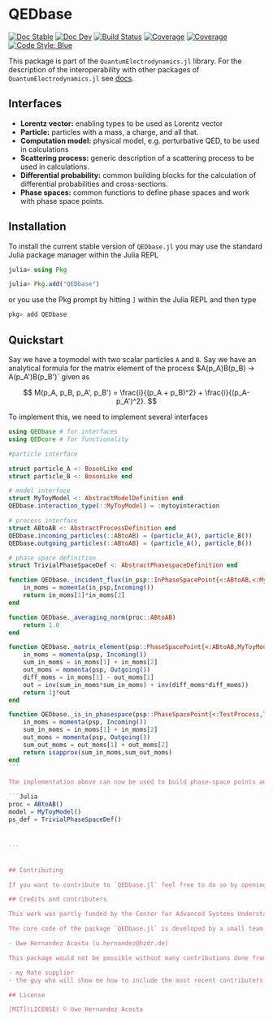 # QEDbase

[![Doc Stable](https://img.shields.io/badge/docs-stable-blue.svg)](https://qedjl-project.github.io/QEDbase.jl/stable)
[![Doc Dev](https://img.shields.io/badge/docs-dev-blue.svg)](https://qedjl-project.github.io/QEDbase.jl/dev)
[![Build Status](https://gitlab.hzdr.de/qedjl/QEDbase.jl/badges/main/pipeline.svg)](https://gitlab.hzdr.de/qedjl/QEDbase.jl/pipelines)
[![Coverage](https://gitlab.hzdr.de/qedjl/QEDbase.jl/badges/main/coverage.svg)](https://gitlab.hzdr.de/qedjl/QEDbase.jl/commits/main)
[![Coverage](https://codecov.io/gh/qedjl/QEDbase.jl/branch/main/graph/badge.svg)](https://codecov.io/gh/qedjl/QEDbase.jl)
[![Code Style: Blue](https://img.shields.io/badge/code%20style-blue-4495d1.svg)](https://github.com/invenia/BlueStyle)

This package is part of the `QuantumElectrodynamics.jl` library. For the description of the interoperability with other packages of `QuantumElectrodynamics.jl` see [docs](https://qedjl-project.github.io/QuantumElectrodynamics.jl/dev/).

## Interfaces

- **Lorentz vector:** enabling types to be used as Lorentz vector
- **Particle:** particles with a mass, a charge, and all that.
- **Computation model:** physical model, e.g. perturbative QED, to be used in
  calculations
- **Scattering process:** generic description of a scattering process to be used in
  calculations.
- **Differential probability:** common building blocks for the calculation of differential probabilities and
  cross-sections.
- **Phase spaces:** common functions to define phase spaces and work with phase space points.

## Installation

To install the current stable version of `QEDbase.jl` you may use the standard Julia package manager within the Julia REPL

```julia
julia> using Pkg

julia> Pkg.add("QEDbase")
```

or you use the Pkg prompt by hitting `]` within the Julia REPL and then type

```julia
pkg> add QEDbase
```

## Quickstart

Say we have a toymodel with two scalar particles `A` and `B`. Say we have an analytical
formula for the matrix element of the process $A(p_A)B(p_B) -> A(p_A')B(p_B')` given as

$$
M(p_A, p_B, p_A', p_B') = \frac{i}{(p_A + p_B)^2} + \frac{i}{(p_A-p_A')^2}.
$$

To implement this, we need to implement several interfaces

````Julia
using QEDbase # for interfaces
using QEDcore # for functionality

#particle interface

struct particle_A <: BosonLike end
struct particle_B <: BosonLike end

# model interface
struct MyToyModel <: AbstractModelDefinition end
QEDbase.interaction_type(::MyToyModel) = :mytoyinteraction

# process interface
struct ABtoAB <: AbstractProcessDefinition end
QEDbase.incoming_particles(::ABtoAB) = (particle_A(), particle_B())
QEDbase.outgoing_particles(::ABtoAB) = (particle_A(), particle_B())

# phase space definition
struct TrivialPhaseSpaceDef <: AbstractPhasespaceDefinition end

function QEDbase._incident_flux(in_psp::InPhaseSpacePoint{<:ABtoAB,<:MyToyModel})
    in_moms = momenta(in_psp,Incoming())
    return in_moms[1]*in_moms[2]
end

function QEDbase._averaging_norm(proc::ABtoAB)
    return 1.0
end

function QEDbase._matrix_element(psp::PhaseSpacePoint{<:ABtoAB,MyToyModel})
    in_moms = momenta(psp, Incoming())
    sum_in_moms = in_moms[1] + in_moms[2]
    out_moms = momenta(psp, Outgoing())
    diff_moms = in_moms[1] - out_moms[1]
    out = inv(sum_in_moms*sum_in_moms) + inv(diff_moms*diff_moms))
    return 1j*out
end

function QEDbase._is_in_phasespace(psp::PhaseSpacePoint{<:TestProcess,TestModel})
    in_moms = momenta(psp, Incoming())
    sum_in_moms = in_moms[1] + in_moms[2] 
    out_moms = momenta(psp, Outgoing())
    sum_out_moms = out_moms[1] + out_moms[2]
    return isapprox(sum_in_moms,sum_out_moms)
end
``` 

The implementation above can now be used to build phase-space points and calculate differential cross sections. 

```Julia
proc = ABtoAB()
model = MyToyModel()
ps_def = TrivialPhaseSpaceDef()



```


## Contributing

If you want to contribute to `QEDbase.jl` feel free to do so by opening an issue or send me a pull request. In order to keep the packages within `QuantumElectrodynamics.jl` coherent, consider visiting the general [contribution guide of `QuantumElectrodynamics.jl`](https://qedjl-project.github.io/QuantumElectrodynamics.jl/dev/dev_guide/).

## Credits and contributers

This work was partly funded by the Center for Advanced Systems Understanding (CASUS) that is financed by Germany’s Federal Ministry of Education and Research (BMBF) and by the Saxon Ministry for Science, Culture and Tourism (SMWK) with tax funds on the basis of the budget approved by the Saxon State Parliament.

The core code of the package `QEDbase.jl` is developed by a small team at the Center for Advanced Systems Understanding ([CASUS](https://www.casus.science)), namely

- Uwe Hernandez Acosta (u.hernandez@hzdr.de)

This package would not be possible without many contributions done from the community as well. For that we want send big thanks to:

- my Mate supplier
- the guy who will show me how to include the most recent contributers on github

## License

[MIT](LICENSE) © Uwe Hernandez Acosta
````

